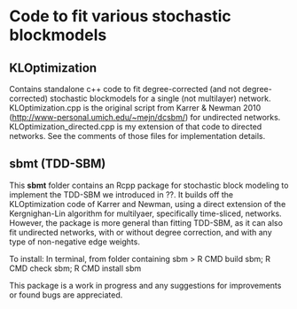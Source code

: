# Code to fit various stochastic blockmodels 

## KLOptimization 
Contains standalone c++ code to fit degree-corrected (and not degree-corrected) stochastic blockmodels for a single (not multilayer) network.  KLOptimization.cpp is the original script from Karrer & Newman 2010 (http://www-personal.umich.edu/~mejn/dcsbm/) for undirected networks. KLOptimization_directed.cpp is my extension of that code to directed networks. See the comments of those files for implementation details.

## sbmt (TDD-SBM)

This **sbmt** folder contains an Rcpp package for stochastic block modeling to implement the TDD-SBM we introduced in ??. It builds off the KLOptimization code of Karrer and Newman, using a direct extension of the Kergnighan-Lin algorithm for multilyaer, specifically time-sliced, networks. However, the package is more general than fitting TDD-SBM, as it can also fit undirected networks, with or without degree correction, and with any type of non-negative edge weights. 

To install:
In terminal, from folder containing sbm > R CMD build sbm; R CMD check sbm; R CMD install sbm

This package is a work in progress and any suggestions for improvements or found bugs are appreciated. 

